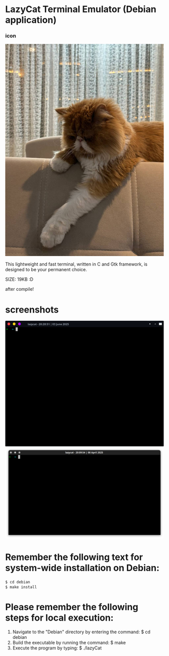 # LazyCat Terminal Emulator (Debian application)
### icon 


![icon](icon/lazyCat.png)


This lightweight and fast terminal, written in C and Gtk framework, is designed to be your permanent choice.

SIZE: 19KB :D

after compile!

# screenshots

![screenshots](screenshots/1.png)
![screenshots](screenshots/2.png)


# Remember the following text for system-wide installation on Debian:
```
$ cd debian
$ make install
```


# Please remember the following steps for local execution:
1. Navigate to the "Debian" directory by entering the command: $ cd debian
2. Build the executable by running the command: $ make
3. Execute the program by typing: $ ./lazyCat
